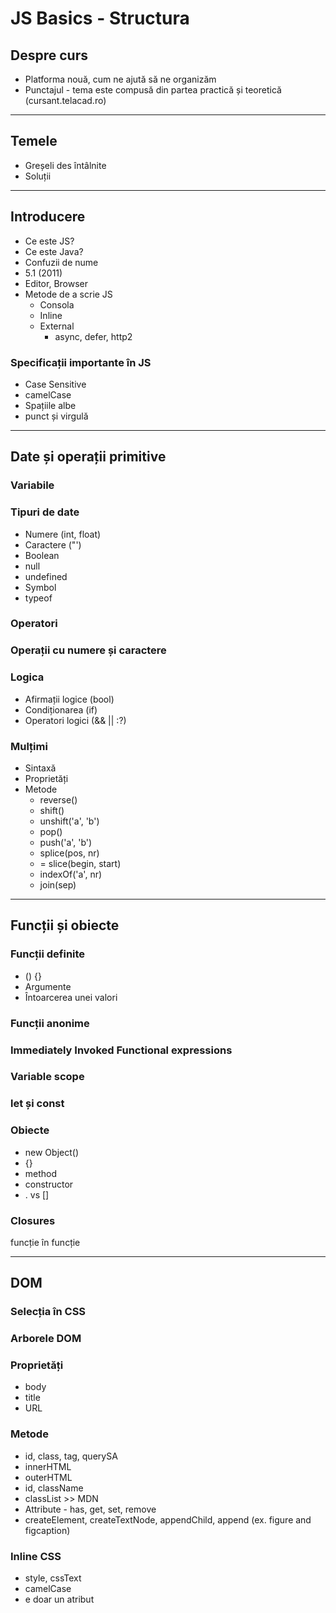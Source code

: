 # JS Basics - Structura

## Despre curs

* Platforma nouă, cum ne ajută să ne organizăm
* Punctajul - tema este compusă din partea practică și teoretică \(cursant.telacad.ro\)

---

## Temele

* Greșeli des întâlnite
* Soluții

---

## Introducere

* Ce este JS?
* Ce este Java?
* Confuzii de nume
* 5.1 \(2011\)
* Editor, Browser
* Metode de a scrie JS
  * Consola
  * Inline
  * External
    * async, defer, http2

### Specificații importante în JS

* Case Sensitive
* camelCase
* Spațiile albe
* punct și virgulă

---

## Date și operații primitive

### Variabile

### Tipuri de date

* Numere \(int, float\)
* Caractere \("'\)
* Boolean
* null
* undefined
* Symbol
* typeof

### Operatori

### Operații cu numere și caractere

### Logica

* Afirmații logice \(bool\)
* Condiționarea \(if\)
* Operatori logici \(&& \|\| :?\)

### Mulțimi

* Sintaxă
* Proprietăți
* Metode
  * reverse\(\)
  * shift\(\)
  * unshift\('a', 'b'\)
  * pop\(\)
  * push\('a', 'b'\)
  * splice\(pos, nr\)
  * = slice\(begin, start\)
  * indexOf\('a', nr\)
  * join\(sep\)

---

## Funcții și obiecte

### Funcții definite

* \(\) {}
* Argumente
* Întoarcerea unei valori

### Funcții anonime

### Immediately Invoked Functional expressions

### Variable scope

### let și const

### Obiecte

* new Object\(\)
* {}
* method
* constructor
* . vs \[\]

### Closures

funcție în funcție

---

## DOM

### Selecția în CSS

### Arborele DOM

### Proprietăți

* body
* title
* URL

### Metode

* id, class, tag, querySA
* innerHTML
* outerHTML
* id, className
* classList &gt;&gt; MDN
* Attribute - has, get, set, remove
* createElement, createTextNode, appendChild, append \(ex. figure and figcaption\)

### Inline CSS

* style, cssText
* camelCase
* e doar un atribut



